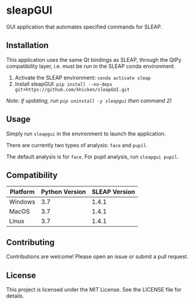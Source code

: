 # sleapGUI
GUI application that automates specified commands for SLEAP.

## Installation
This application uses the same Qt bindings as SLEAP, through the QtPy compatibility layer, i.e. must be run in the SLEAP conda environment.

1. Activate the SLEAP environment:
```conda activate sleap```
2. Install sleapGUI:
```pip install --no-deps git+https://github.com/khicken/sleapGUI.git```

_Note: if updating, run `pip uninstall -y sleapgui` then command 2)_

## Usage
Simply run `sleapgui` in the environment to launch the application.

There are currently two types of analysis: `face` and `pupil`.

The default analysis is for `face`. For pupil analysis, run `sleapgui pupil`.

## Compatibility
| Platform | Python Version | SLEAP Version |
|----------|----------------|---------------|
| Windows  | 3.7 | 1.4.1 |
| MacOS  | 3.7 | 1.4.1 |
| Linux  | 3.7 | 1.4.1 |

## Contributing
Contributions are welcome! Please open an issue or submit a pull request.

## License
This project is licensed under the MIT License. See the LICENSE file for details.
